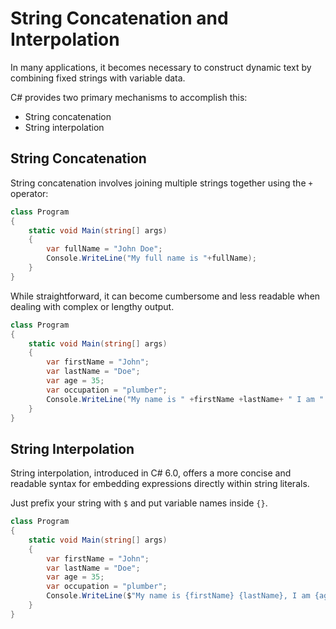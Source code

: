 # String Concatenation and Interpolation

In many applications, it becomes necessary to construct dynamic text by combining fixed strings with variable data.

C# provides two primary mechanisms to accomplish this:
- String concatenation
- String interpolation

## String Concatenation
String concatenation involves joining multiple strings together using the `+` operator:
```cs
class Program
{
    static void Main(string[] args)
    {
        var fullName = "John Doe";
        Console.WriteLine("My full name is "+fullName);
    }
}
```

While straightforward, it can become cumbersome and less readable when dealing with complex or lengthy output.
```cs
class Program
{
    static void Main(string[] args)
    {
        var firstName = "John";
        var lastName = "Doe";
        var age = 35;
        var occupation = "plumber";
        Console.WriteLine("My name is " +firstName +lastName+ " I am " +age+ " years old and I am a " +occupation);
    }
}
```

## String Interpolation
String interpolation, introduced in C# 6.0, offers a more concise and readable syntax for embedding expressions directly within string literals.

Just prefix your string with `$` and put variable names inside `{}`.
```cs
class Program
{
    static void Main(string[] args)
    {
        var firstName = "John";
        var lastName = "Doe";
        var age = 35;
        var occupation = "plumber";
        Console.WriteLine($"My name is {firstName} {lastName}, I am {age} years old and I am a {occupation}.");
    }
}
```